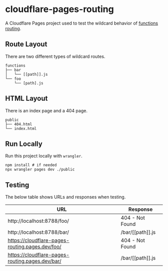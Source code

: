 # cloudflare-pages-routing

A Cloudflare Pages project used to test the wildcard behavior of [functions routing](https://developers.cloudflare.com/pages/platform/functions#functions-routing).

## Route Layout

There are two different types of wildcard routes.

```
functions
├── bar
│   └── [[path]].js
└── foo
    └── [path].js
```

## HTML Layout

There is an index page and a 404 page.

```
public
├── 404.html
└── index.html
```

## Run Locally

Run this project locally with `wrangler`.

```shell
npm install # if needed
npx wrangler pages dev ./public
```

## Testing

The below table shows URLs and responses when testing.

| URL                                             | Response         |
|-------------------------------------------------|------------------|
| http://localhost:8788/foo/                      | 404 - Not Found  |
| http://localhost:8788/bar/                      | /bar/[[path]].js |
| https://cloudflare-pages-routing.pages.dev/foo/ | 404 - Not Found  |
| https://cloudflare-pages-routing.pages.dev/bar/ | /bar/[[path]].js |
